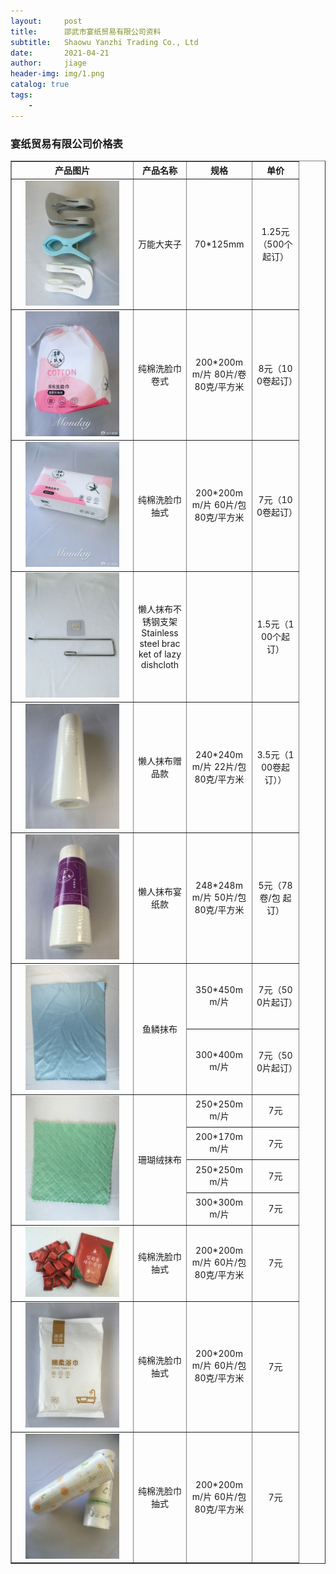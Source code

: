 ```yaml
---
layout:     post
title:      邵武市宴纸贸易有限公司资料
subtitle:   Shaowu Yanzhi Trading Co., Ltd
date:       2021-04-21
author:     jiage
header-img: img/1.png
catalog: true
tags:
    - 
---
```


### 宴纸贸易有限公司价格表

<body>
	<table width="400" border="1" cellspacing="0" style="word-break:break-all; word-wrap:break-all; text-align:center">
		<tr>
		  <th width="180">产品图片</th>
		  <th width="70">产品名称</th>
		  <th width="90">规格</th>
		  <th width="60">单价</th>
		</tr>
		<tr>
		  <td><img src="/img/yanzhi/9.jpg" width="150"></td>
		  <td align="center">万能大夹子</td>
		  <td>70*125mm</td>
		  <td>1.25元（500个起订）</td>
		</tr>
		<tr>
		  <td><img src="/img/yanzhi/1.jpg" width="150"></td>
		  <td style="text-align: middle;">纯棉洗脸巾卷式</td>
		  <td>200*200mm/片 80片/卷 80克/平方米</td>
		  <td>8元（100卷起订）</td>
		</tr>
		<tr>
		  <td><img src="/img/yanzhi/2.jpg" width="150"></td>
		  <td>纯棉洗脸巾抽式</td>
		  <td>200*200mm/片 60片/包 80克/平方米</td>
		  <td>7元（100卷起订）</td>
		</tr>
		<tr>
		  <td><img src="/img/yanzhi/3.jpg" width="150"></td>
		  <td>懒人抹布不锈钢支架<br/>Stainless steel bracket of lazy dishcloth</td>
		  <td></td>
		  <td>1.5元（100个起订）</td>
		</tr>
		<tr>
		  <td><img src="/img/yanzhi/4.jpg" width="150"></td>
		  <td>懒人抹布赠品款</td>
		  <td>240*240mm/片 22片/包 80克/平方米</td>
		  <td>3.5元（100卷起订））</td>
		</tr>
		<tr>
		  <td><img src="/img/yanzhi/5.jpg" width="150"></td>
		  <td>懒人抹布宴纸款</td>
		  <td>248*248mm/片 50片/包 80克/平方米</td>
		  <td>5元（78卷/包 起订）</td>
		</tr>
		<tr>
		  <td rowspan="2"><img src="/img/yanzhi/6.jpg" width="150"></td>
		  <td rowspan="2">鱼鳞抹布</td>
		  <td>350*450mm/片</td>
		  <td>7元（500片起订）</td>
		  <tr>
				<td>300*400mm/片 </td>
				<td>7元（500片起订）</td>
		  </tr>
		</tr>
		<tr>
		  <td rowspan="4"><img src="/img/yanzhi/7.jpg" width="150"></td>
		  <td rowspan="4">珊瑚绒抹布</td>
		  <td>250*250mm/片</td>
		  <td>7元</td>
		  <tr>
				<td>200*170mm/片</td>
				<td>7元</td>
		  </tr>
		  <tr>
		  		<td>250*250mm/片</td>
				<td>7元</td>
		  </tr>
		  <tr>
				<td>300*300mm/片</td>
				<td>7元</td>
		  </tr>
		</tr>
		<tr>
		  <td><img src="/img/yanzhi/8.jpg" width="150"></td>
		  <td>纯棉洗脸巾抽式</td>
		  <td>200*200mm/片 60片/包 80克/平方米</td>
		  <td>7元</td>
		</tr>
		<tr>
		  <td><img src="/img/yanzhi/10.jpg" width="150"></td>
		  <td>纯棉洗脸巾抽式</td>
		  <td>200*200mm/片 60片/包 80克/平方米</td>
		  <td>7元</td>
		</tr>
		<tr>
		  <td><img src="/img/yanzhi/11.jpg" width="150"></td>
		  <td>纯棉洗脸巾抽式</td>
		  <td>200*200mm/片 60片/包 80克/平方米</td>
		  <td>7元</td>
		</tr>	
	</table>
</body>
